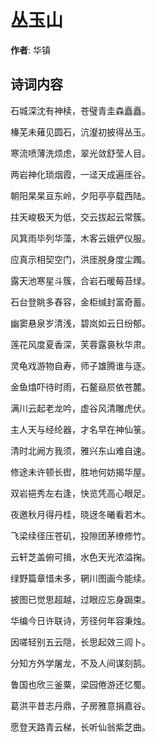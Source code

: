 # 丛玉山

**作者**: 华镇

## 诗词内容

石城深沈有神椟，苍璧青圭森矗矗。

榛芜未薙见圆石，沆瀣初披得丛玉。

寒流喷薄洗烦虑，翠光敛舒莹人目。

两岩神化琐烟霞，一迳天成遍厓谷。

朝阳杲杲亘东岭，夕阳亭亭载西陆。

拄天峻极天为低，交云拔起云常簇。

风箕雨毕列华藻，木客云娥俨仪服。

应真示相契空门，洪厓脱身度尘躅。

露天池寒星斗簇，合岩石暖莓苔绿。

石台登眺多舂容，金柜缄封富奇蓄。

幽窦悬泉岁清浅，碧岚如云日纷郁。

莲花风度夏香深，芙蓉露裛秋华肃。

灵龟戏游物自寿，师子雄腾谁与逐。

金鱼熻吓待时雨，石鳌赑屃依苍麓。

满川云起老龙吟，虚谷风清雕虎伏。

主人天与经纶器，才名早在神仙箓。

清时北阙方我须，雅兴东山难自速。

修途未许顿长辔，胜地何妨揭华屋。

双岩挹秀左右逢，快览凭高心眼足。

夜邀秋月得丹桂，晓迓冬曦看若木。

飞梁续径压苍矶，投隙团茅缭修竹。

云轩芝盖俯可揖，水色天光浓溢掬。

绿野篇章惜未多，辋川图画今能续。

披图已觉思超越，过眼应忘身跼束。

华编今日许联诗，芳径何年容秉烛。

因嗟轻别五云隠，长思起效三闾卜。

分知方外学屠龙，不及人间谋刻鹄。

鲁国也欣三釜粟，梁园倦游还忆蜀。

葛洪平昔志丹鼎，子房雅意捐嘉谷。

愿登天路青云梯，长听仙翁紫芝曲。

